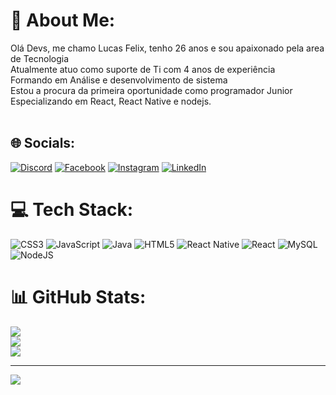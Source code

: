 # 💫 About Me:
Olá Devs, me chamo Lucas Felix, tenho 26 anos e sou apaixonado pela area de Tecnologia<br>Atualmente atuo como suporte de Ti com 4 anos de experiência<br>Formando em Análise e desenvolvimento de sistema<br>Estou a procura da primeira oportunidade como programador Junior<br>Especializando em React, React Native e nodejs.<br><br>


## 🌐 Socials:
[![Discord](https://img.shields.io/badge/Discord-%237289DA.svg?logo=discord&logoColor=white)](https://discord.gg/LucasFelix#5120) [![Facebook](https://img.shields.io/badge/Facebook-%231877F2.svg?logo=Facebook&logoColor=white)](https://facebook.com/https://www.facebook.com/LucasFelix413/) [![Instagram](https://img.shields.io/badge/Instagram-%23E4405F.svg?logo=Instagram&logoColor=white)](https://instagram.com/https://www.instagram.com/lucasfeliiix/) [![LinkedIn](https://img.shields.io/badge/LinkedIn-%230077B5.svg?logo=linkedin&logoColor=white)](https://linkedin.com/in/https://www.linkedin.com/in/lucas-felix-de-siqueira-ab1694165/) 

# 💻 Tech Stack:
![CSS3](https://img.shields.io/badge/css3-%231572B6.svg?style=for-the-badge&logo=css3&logoColor=white) ![JavaScript](https://img.shields.io/badge/javascript-%23323330.svg?style=for-the-badge&logo=javascript&logoColor=%23F7DF1E) ![Java](https://img.shields.io/badge/java-%23ED8B00.svg?style=for-the-badge&logo=java&logoColor=white) ![HTML5](https://img.shields.io/badge/html5-%23E34F26.svg?style=for-the-badge&logo=html5&logoColor=white) ![React Native](https://img.shields.io/badge/react_native-%2320232a.svg?style=for-the-badge&logo=react&logoColor=%2361DAFB) ![React](https://img.shields.io/badge/react-%2320232a.svg?style=for-the-badge&logo=react&logoColor=%2361DAFB) ![MySQL](https://img.shields.io/badge/mysql-%2300f.svg?style=for-the-badge&logo=mysql&logoColor=white) ![NodeJS](https://img.shields.io/badge/node.js-6DA55F?style=for-the-badge&logo=node.js&logoColor=white)
# 📊 GitHub Stats:
![](https://github-readme-stats.vercel.app/api?username=pheonix5&theme=tokyonight&hide_border=false&include_all_commits=true&count_private=true)<br/>
![](https://github-readme-streak-stats.herokuapp.com/?user=pheonix5&theme=tokyonight&hide_border=false)<br/>
![](https://github-readme-stats.vercel.app/api/top-langs/?username=pheonix5&theme=tokyonight&hide_border=false&include_all_commits=true&count_private=true&layout=compact)

---
[![](https://visitcount.itsvg.in/api?id=pheonix5&icon=0&color=0)](https://visitcount.itsvg.in)

<!-- Proudly created with GPRM ( https://gprm.itsvg.in ) -->
